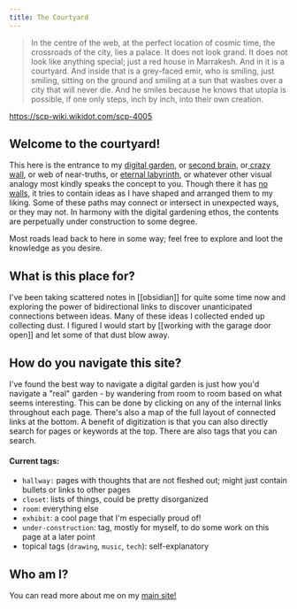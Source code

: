 ```yaml
---
title: The Courtyard
---
```



>In the centre of the web, at the perfect location of cosmic time, the crossroads of the city, lies a palace. It does not look grand. It does not look like anything special; just a red house in Marrakesh. And in it is a courtyard. And inside that is a grey-faced emir, who is smiling, just smiling, sitting on the ground and smiling at a sun that washes over a city that will never die. And he smiles because he knows that utopia is possible, if one only steps, inch by inch, into their own creation.

https://scp-wiki.wikidot.com/scp-4005

## Welcome to the courtyard!

This here is the entrance to my [digital garden](https://maggieappleton.com/garden-history), or [second brain](https://fortelabs.co/blog/basboverview/), or[ crazy wall](https://en.wikipedia.org/wiki/Evidence_board), or web of near-truths, or [eternal labyrinth](https://www.poewiki.net/wiki/The_Lord%27s_Labyrinth), or whatever other visual analogy most kindly speaks the concept to you. Though there it has [no walls](https://en.wikipedia.org/wiki/Closed_platform), it tries to contain ideas as I have shaped and arranged them to my liking. Some of these paths may connect or intersect in unexpected ways, or they may not. In harmony with the digital gardening ethos, the contents are perpetually under construction to some degree.

Most roads lead back to here in some way; feel free to explore and loot the knowledge as you desire.

## What is this place for?
I've been taking scattered notes in [[obsidian]] for quite some time now and exploring the power of bidirectional links to discover unanticipated connections between ideas. Many of these ideas I collected ended up collecting dust. I figured I would start by [[working with the garage door open]] and let some of that dust blow away.

## How do you navigate this site?
I've found the best way to navigate a digital garden is just how you'd navigate a "real" garden - by wandering from room to room based on what seems interesting. This can be done by clicking on any of the internal links throughout each page. There's also a map of the full layout of connected links at the bottom. A benefit of digitization is that you can also directly search for pages or keywords at the top. There are also tags that you can search.

#### Current tags:
- `hallway:` pages with thoughts that are not fleshed out; might just contain bullets or links to other pages
- `closet`: lists of things, could be pretty disorganized
- `room`: everything else
- `exhibit`: a cool page that I'm especially proud of!
- `under-construction`: tag, mostly for myself, to do some work on this page at a later point
- topical tags (`drawing`, `music`, `tech`): self-explanatory


## Who am I?
You can read more about me on my [main site!](https://siyangsun.github.io/)